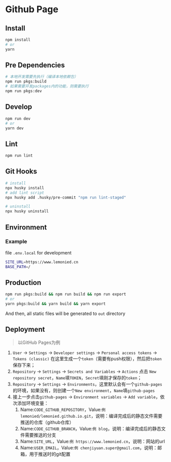 # Github Page

## Install
```bash
npm install
# or
yarn
```

## Pre Dependencies
```bash
# 本地开发需要先执行（编译本地依赖包）
npm run pkgs:build
# 如果需要开发packages内的功能，则需要执行
npm run pkgs:dev
```

## Develop
```bash
npm run dev
# or
yarn dev
```

## Lint
```bash
npm run lint
```

## Git Hooks
```bash
# install
npx husky install
# add lint script
npx husky add .husky/pre-commit "npm run lint-staged"

# uninstall
npx husky uninstall
```

## Environment

### Example
file `.env.local` for development
```bash
SITE_URL=https://www.lemonied.cn
BASE_PATH=/
```

## Production
```bash
npm run pkgs:build && npm run build && npm run export
# or
yarn pkgs:build && yarn build && yarn export
```
And then, all static files will be generated to `out` directory

## Deployment
> 以GitHub Pages为例
1. `User` -> `Settings` -> `Developer settings` -> `Personal access tokens` -> `Tokens (classic)` 在这里生成一个`token`（需要有push权限），然后把`token`保存下来；
2. `Repository` -> `Settings` -> `Secrets and Variables` -> `Actions` 点击 `New repository secret`，`Name`填`TOKEN`，`Secret`填刚才保存的`token`；
3. `Repository` -> `Settings` -> `Environments`，这里默认会有一个`github-pages`的环境，如果没有，则创建一个`New environment`，`Name`填`github-pages`
4. 接上一步点击`github-pages` -> `Environment variables` -> `Add variable`，依次添加环境变量：
   1. Name:`CODE_GITHUB_REPOSITORY`，Value:`例 lemonied/lemonied.github.io.git`，说明：编译完成后的静态文件需要推送的仓库（github仓库）
   2. Name:`CODE_GITHUB_BRANCH`，Value:`例 blog`，说明：编译完成后的静态文件需要推送的分支
   3. Name:`SITE_URL`，Value:`例 https://www.lemonied.cn`，说明：网站的url
   4. Name:`USER_EMAIL`，Value:`例 chenjiyuan.super@gmail.com`，说明：邮箱，用于推送时的git配置
